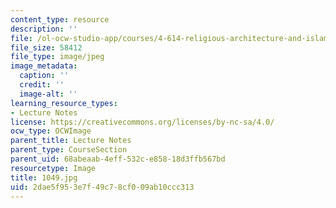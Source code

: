 ```yaml
---
content_type: resource
description: ''
file: /ol-ocw-studio-app/courses/4-614-religious-architecture-and-islamic-cultures-fall-2002/2dae5f953e7f49c78cf009ab10ccc313_1049.jpg
file_size: 58412
file_type: image/jpeg
image_metadata:
  caption: ''
  credit: ''
  image-alt: ''
learning_resource_types:
- Lecture Notes
license: https://creativecommons.org/licenses/by-nc-sa/4.0/
ocw_type: OCWImage
parent_title: Lecture Notes
parent_type: CourseSection
parent_uid: 68abeaab-4eff-532c-e858-18d3ffb567bd
resourcetype: Image
title: 1049.jpg
uid: 2dae5f95-3e7f-49c7-8cf0-09ab10ccc313
---
```

